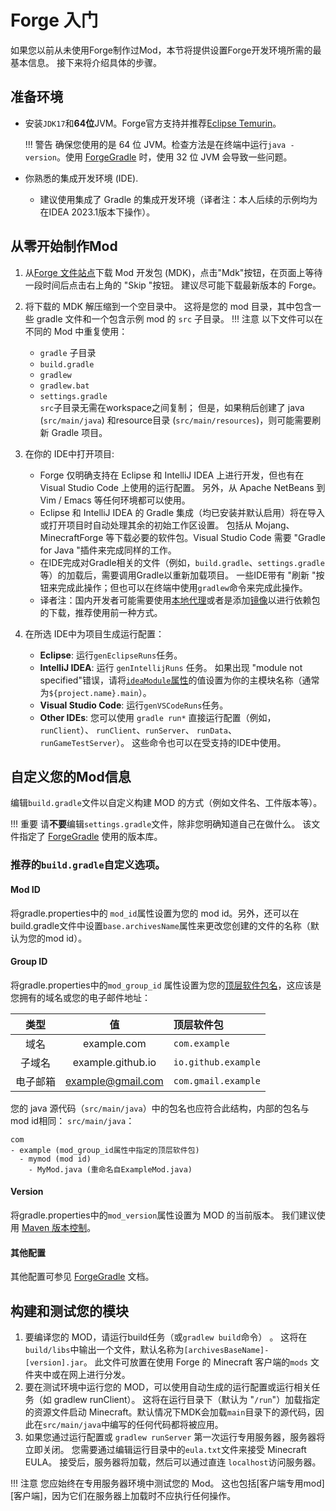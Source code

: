 
Forge 入门
==========================

如果您以前从未使用Forge制作过Mod，本节将提供设置Forge开发环境所需的最基本信息。 接下来将介绍具体的步骤。

准备环境
-------------

* 安装`JDK17`和**64位**JVM。Forge官方支持并推荐[Eclipse Temurin][jdk]。

    !!! 警告
    确保您使用的是 64 位 JVM。检查方法是在终端中运行`java -version`。使用 [ForgeGradle] 时，使用 32 位 JVM 会导致一些问题。

* 你熟悉的集成开发环境 (IDE).
    * 建议使用集成了 Gradle 的集成开发环境（译者注：本人后续的示例均为在IDEA 2023.1版本下操作）。

从零开始制作Mod
--------------------

1.  从[Forge 文件站点][files]下载 Mod 开发包 (MDK)，点击"Mdk"按钮，在页面上等待一段时间后点击右上角的  "Skip "按钮。 建议尽可能下载最新版本的 Forge。

2.  将下载的 MDK 解压缩到一个空目录中。 这将是您的 mod 目录，其中包含一些 gradle 文件和一个包含示例 mod 的 `src` 子目录。
!!! 注意 以下文件可以在不同的 Mod 中重复使用：
    * `gradle` 子目录
    * `build.gradle`
    * `gradlew`
    * `gradlew.bat`
    * `settings.gradle`<br/>
`src`子目录无需在workspace之间复制； 但是，如果稍后创建了 java (`src/main/java`) 和resource目录 (`src/main/resources`)，则可能需要刷新 Gradle 项目。

3. 在你的 IDE中打开项目:
    * Forge 仅明确支持在 Eclipse 和 IntelliJ IDEA 上进行开发，但也有在 Visual Studio Code 上使用的运行配置。 另外，从 Apache NetBeans 到 Vim / Emacs 等任何环境都可以使用。
    * Eclipse 和 IntelliJ IDEA 的 Gradle 集成（均已安装并默认启用）将在导入或打开项目时自动处理其余的初始工作区设置。 包括从 Mojang、MinecraftForge 等下载必要的软件包。Visual Studio Code 需要 "Gradle for Java "插件来完成同样的工作。
    * 在IDE完成对Gradle相关的文件（例如，`build.gradle`、`settings.gradle`等）的加载后，需要调用Gradle以重新加载项目。 一些IDE带有 "刷新 "按钮来完成此操作；但也可以在终端中使用`gradlew`命令来完成此操作。
    * 译者注：国内开发者可能需要使用[本地代理][proxy]或者是添加[镜像][mirror]以进行依赖包的下载，推荐使用前一种方式。
4. 在所选 IDE中为项目生成运行配置：
    * **Eclipse**: 运行`genEclipseRuns`任务。
    * **IntelliJ IDEA**: 运行 `genIntellijRuns` 任务。 如果出现 "module not specified"错误，请将[`ideaModule`属性][config]的值设置为你的主模块名称（通常为`${project.name}.main`）。
    * **Visual Studio Code**: 运行`genVSCodeRuns`任务。
    * **Other IDEs**: 您可以使用 `gradle run*` 直接运行配置（例如，`runClient`）、 `runClient`、`runServer`、 `runData`、`runGameTestServer`）。 这些命令也可以在受支持的IDE中使用。

自定义您的Mod信息
--------------------------------

编辑`build.gradle`文件以自定义构建 MOD 的方式（例如文件名、工件版本等）。

!!! 重要
请**不要**编辑`settings.gradle`文件，除非您明确知道自己在做什么。 该文件指定了 [ForgeGradle] 使用的版本库。
   

### 推荐的`build.gradle`自定义选项。

#### Mod ID

将gradle.properties中的 `mod_id`属性设置为您的 mod id。另外，还可以在build.gradle文件中设置`base.archivesName`属性来更改您创建的文件的名称（默认为您的mod id）。

#### Group ID

将gradle.properties中的`mod_group_id` 属性设置为您的[顶层软件包名][packaging]，这应该是您拥有的域名或您的电子邮件地址：

类型      | 值             | 顶层软件包
:---:     | :---:             | :---
域名    | example.com       | `com.example`
子域名  | example.github.io | `io.github.example`
电子邮箱 | example@gmail.com | `com.gmail.example`

您的 java 源代码（`src/main/java`）中的包名也应符合此结构，内部的包名与mod id相同：
 `src/main/java`：
```text
com
- example (mod_group_id属性中指定的顶层软件包)
  - mymod (mod id)
    - MyMod.java (重命名自ExampleMod.java)
```

#### Version

将gradle.properties中的`mod_version`属性设置为 MOD 的当前版本。 我们建议使用 [Maven 版本控制][mvnver]。


#### 其他配置

其他配置可参见 [ForgeGradle] 文档。

构建和测试您的模块
-----------------------------

1. 要编译您的 MOD，请运行build任务（或`gradlew build`命令） 。 这将在`build/libs`中输出一个文件，默认名称为`[archivesBaseName]-[version].jar`。 此文件可放置在使用 Forge 的 Minecraft 客户端的`mods` 文件夹中或在网上进行分发。
2. 要在测试环境中运行您的 MOD，可以使用自动生成的运行配置或运行相关任务（如 gradlew runClient）。 这将在运行目录下（默认为 "`/run`"）加载指定的资源文件启动 Minecraft。默认情况下MDK会加载`main`目录下的源代码，因此在`src/main/java`中编写的任何代码都将被应用。
3. 如果您通过运行配置或 `gradlew runServer` 第一次运行专用服务器，服务器将立即关闭。 您需要通过编辑运行目录中的`eula.txt`文件来接受 Minecraft EULA。 接受后，服务器将加载，然后可以通过直连 `localhost`访问服务器。

!!! 注意
    您应始终在专用服务器环境中测试您的 Mod。 这也包括[客户端专用mod][客户端]，因为它们在服务器上加载时不应执行任何操作。

[jdk]: https://adoptium.net/temurin/releases?version=17 "Eclipse Temurin 17 Prebuilt Binaries"
[ForgeGradle]: https://docs.minecraftforge.net/en/fg-6.x

[files]: https://files.minecraftforge.net "Forge Files distribution site"
[config]: https://docs.minecraftforge.net/en/fg-6.x/configuration/runs/

[modfiles]: ./modfiles.md
[packaging]: ./structuring.md#软件包管理
[mvnver]: ./versioning.md
[client]: ../concepts/sides.md#编写单端mod

[proxy]: https://jingyan.baidu.com/article/75ab0bcbbcac3197874db240.html
[mirror]: https://www.cnblogs.com/amadeuslee/p/17953008
